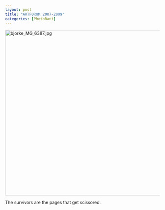 ```yaml
---
layout: post
title: "ARTFORUM 2007-2009"
categories: [PhotoRant]
---
```

<img alt="bjorke_MG_6387.jpg" src="http://www.botzilla.com/blog/pix2009/bjorke_MG_6387.jpg" width="807" height="538" border="0" />

The survivors are the pages that get scissored.

<!--more-->

